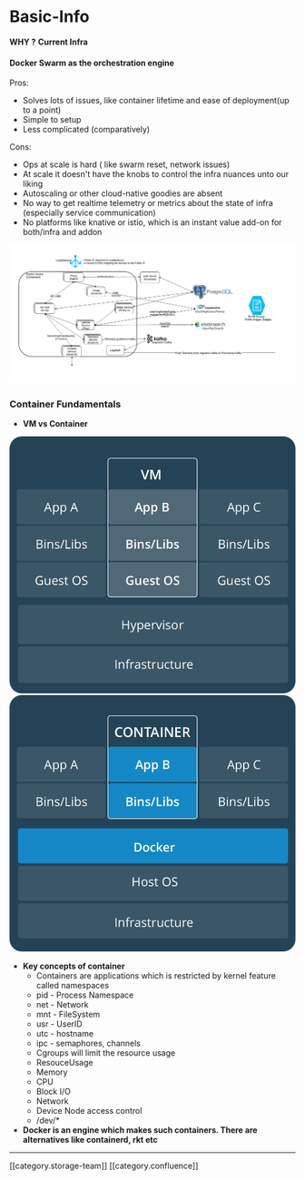 # Basic-Info

**WHY ?** **Current Infra**

#### Docker Swarm as the orchestration engine

Pros:

* Solves lots of issues, like container lifetime and ease of deployment(up to a point)
* Simple to setup
* Less complicated (comparatively)

Cons:

* Ops at scale is hard ( like swarm reset, network issues)
* At scale it doesn't have the knobs to control the infra nuances unto our liking
* Autoscaling or other cloud-native goodies are absent
* No way to get realtime telemetry or metrics about the state of infra (especially service communication)
* No platforms like knative or istio, which is an instant value add-on for both/infra and addon

![](../../../../DevOps/devops-kn-hw2/images/storage/infra.png)

### Container Fundamentals

* **VM vs Container**

![](../../../../DevOps/devops-kn-hw2/images/storage/VM.png) ![](../../../../DevOps/devops-kn-hw2/images/storage/Container.png)

* **Key concepts of container**
  * Containers are applications which is restricted by kernel feature called namespaces
  * pid - Process Namespace
  * net - Network
  * mnt - FileSystem
  * usr - UserID
  * utc - hostname
  * ipc - semaphores, channels
  * Cgroups will limit the resource usage
  * ResouceUsage
  * Memory
  * CPU
  * Block I/O
  * Network
  * Device Node access control
  * /dev/\*
* **Docker is an engine which makes such containers. There are alternatives like containerd, rkt etc**

***

\[\[category.storage-team]] \[\[category.confluence]]
